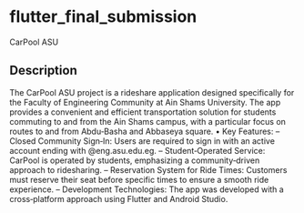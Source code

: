 # flutter_final_submission

CarPool ASU

## Description


The CarPool ASU project is a rideshare application designed specifically for the Faculty of Engineering Community at Ain Shams University. The
app provides a convenient and efficient transportation solution for students commuting to and from the Ain Shams campus, with a particular
focus on routes to and from Abdu‑Basha and Abbaseya square.
• Key Features:
– Closed Community Sign‑In: Users are required to sign in with an active account ending with @eng.asu.edu.eg.
– Student‑Operated Service: CarPool is operated by students, emphasizing a community‑driven approach to ridesharing.
– Reservation System for Ride Times: Customers must reserve their seat before specific times to ensure a smooth ride experience.
– Development Technologies: The app was developed with a cross‑platform approach using Flutter and Android Studio.
